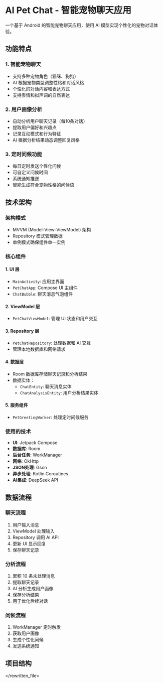 # AI Pet Chat - 智能宠物聊天应用

一个基于 Android 的智能宠物聊天应用，使用 AI 模型实现个性化的宠物对话体验。

## 功能特点

### 1. 智能宠物聊天
- 支持多种宠物角色（猫咪、狗狗）
- AI 根据宠物类型调整性格和对话风格
- 个性化的对话内容和表达方式
- 支持表情和拟声词的自然表达

### 2. 用户画像分析
- 自动分析用户聊天记录（每10条对话）
- 提取用户偏好和兴趣点
- 记录互动模式和行为特征
- AI 根据分析结果动态调整回复风格

### 3. 定时问候功能
- 每日定时发送个性化问候
- 可自定义问候时间
- 系统通知推送
- 智能生成符合宠物性格的问候语

## 技术架构

### 架构模式
- MVVM (Model-View-ViewModel) 架构
- Repository 模式管理数据
- 单例模式确保组件单一实例

### 核心组件

#### 1. UI 层
- `MainActivity`: 应用主界面
- `PetChatApp`: Compose UI 主组件
- `ChatBubble`: 聊天消息气泡组件

#### 2. ViewModel 层
- `PetChatViewModel`: 管理 UI 状态和用户交互

#### 3. Repository 层
- `PetChatRepository`: 处理数据和 AI 交互
- 管理本地数据库和网络请求

#### 4. 数据层
- Room 数据库存储聊天记录和分析结果
- 数据实体：
  - `ChatEntity`: 聊天消息实体
  - `ChatAnalysisEntity`: 用户分析结果实体

#### 5. 服务组件
- `PetGreetingWorker`: 处理定时问候服务

### 使用的技术

- **UI**: Jetpack Compose
- **数据库**: Room
- **后台任务**: WorkManager
- **网络**: OkHttp
- **JSON处理**: Gson
- **异步处理**: Kotlin Coroutines
- **AI集成**: DeepSeek API

## 数据流程

### 聊天流程
1. 用户输入消息
2. ViewModel 处理输入
3. Repository 调用 AI API
4. 更新 UI 显示回复
5. 保存聊天记录

### 分析流程
1. 累积 10 条未处理消息
2. 提取聊天记录
3. AI 分析生成用户画像
4. 保存分析结果
5. 用于优化后续对话

### 问候流程
1. WorkManager 定时触发
2. 获取用户画像
3. 生成个性化问候
4. 发送系统通知

## 项目结构

</rewritten_file> 